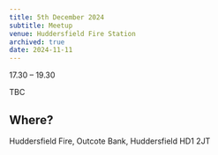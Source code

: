 ```yaml
---
title: 5th December 2024
subtitle: Meetup
venue: Huddersfield Fire Station
archived: true
date: 2024-11-11
---
```


17.30 – 19.30

TBC

## Where?

Huddersfield Fire,
Outcote Bank,
Huddersfield HD1 2JT
